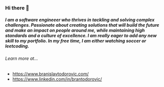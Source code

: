 ### Hi there 👋
##### I am a software engineeer who thrives in tackling and solving complex challenges. Passionate about creating solutions that will build the future and make an impact on people around me, while maintaining high standards and a culture of excellence. I am really eager to add any new skill to my portfolio. In my free time, I am either watching soccer or leetcoding.

###### Learn more at...

* https://www.branislavtodorovic.com/
* https://www.linkedin.com/in/brantodorovic/

<!--
**bajcula/bajcula** is a ✨ _special_ ✨ repository because its `README.md` (this file) appears on your GitHub profile.

Here are some ideas to get you started:

- 🔭 I’m currently working on ...
- 🌱 I’m currently learning ...
- 👯 I’m looking to collaborate on ...
- 🤔 I’m looking for help with ...
- 💬 Ask me about ...
- 📫 How to reach me: ...
- 😄 Pronouns: ...
- ⚡ Fun fact: ...
-->
